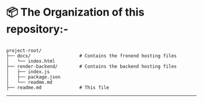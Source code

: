 # 📦 The Organization of this repository:-

```

project-root/
├── docs/                  # Contains the fronend hosting files
│   └── index.html
├── render-backend/        # Contains the backend hosting files
│   ├── index.js
│   ├── package.json
│   └── readme.md
├── readme.md              # This file
```
---
